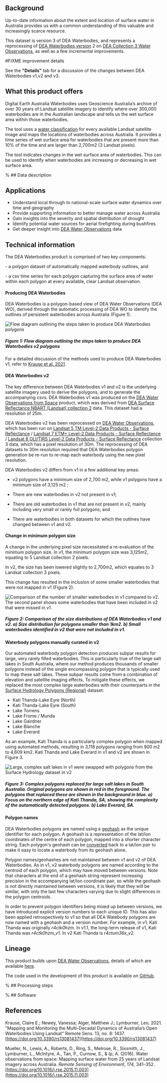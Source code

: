## Background

Up-to-date information about the extent and location of surface water in Australia provides us with a common understanding of this valuable and increasingly scarce resource.

This dataset is version 3 of DEA Waterbodies, and represents a reprocessing of [DEA Waterbodies version](https://cmi.ga.gov.au/data-products/dea/693/dea-waterbodies-landsat) 2 on [DEA Collection 3 Water Observations](https://cmi.ga.gov.au/data-products/dea/613/dea-water-observations-landsat), as well as a few incremental improvements.

#FIXME improvement details

See the **"Details"** tab for a discussion of the changes between DEA Waterbodies v1,v2 and v3.

## What this product offers

Digital Earth Australia Waterbodies uses Geoscience Australia’s archive of over 30 years of Landsat satellite imagery to identify where over 300,000 waterbodies are in the Australian landscape and tells us the wet surface area within those waterbodies.

The tool uses a [water classification](https://cmi.ga.gov.au/data-products/dea/613/dea-water-observations-landsat) for every available Landsat satellite image and maps the locations of waterbodies across Australia. It provides a time series of wet surface area for waterbodies that are present more than 10% of the time and are larger than 2,700m2 (3 Landsat pixels).

The tool indicates changes in the wet surface area of waterbodies. This can be used to identify when waterbodies are increasing or decreasing in wet surface area.

% ## Data description

## Applications

* Understand local through to national-scale surface water dynamics over time and geography
* Provide supporting information to better manage water across Australia
* Gain insights into the severity and spatial distribution of drought
* Identify potential water sources for aerial firefighting during bushfires
* Get deeper insight into [DEA Water Observations](https://cmi.ga.gov.au/data-products/dea/613/dea-water-observations-landsat) data

## Technical information

The DEA Waterbodies product is comprised of two key components:

\- a polygon dataset of automatically mapped waterbody outlines, and

\- a csv time series for each polygon capturing the surface area of water within each polygon at every available, clear Landsat observation. 

#### Producing DEA Waterbodies

DEA Waterbodies is a polygon-based view of DEA Water Observations (DEA WO), derived through the automatic processing of DEA WO to identify the outlines of persistent waterbodies across Australia (Figure 1). 

![Flow diagram outlining the steps taken to produce DEA Waterbodies polygons](/sites/default/files/inline-images/V2Workflow.JPG)

##### *Figure 1: Flow diagram outlining the steps taken to produce DEA Waterbodies v2 polygons*

For a detailed discussion of the methods used to produce DEA Waterbodies v1, refer to [Krause et al. 2021](https://doi.org/10.3390/rs13081437). 

#### DEA Waterbodies v2

The key difference between DEA Waterbodies v1 and v2 is the underlying satellite imagery used to derive the polygons, and to generate the accompanying csvs. DEA Waterbodies v1 was produced on the [DEA Water Observations from Space](https://cmi.ga.gov.au/data-products/dea/142/dea-water-observations-landsat) product, which was derived from [DEA Surface Reflectance NBART (Landsat) collection 2](https://cmi.ga.gov.au/data-products/dea/115/dea-surface-reflectance-nbart-landsat-deprecated) data. This dataset had a resolution of 25m. 

DEA Waterbodies v2 has been reprocessed on [DEA Water Observations](https://cmi.ga.gov.au/data-products/dea/613/dea-water-observations-landsat), which has been run on [Landsat 5 TM Level-2 Data Products - Surface Reflectance](https://cmi.ga.gov.au/node/362) / [Landsat 7 ETM+ Level-2 Data Products - Surface Reflectance](https://cmi.ga.gov.au/node/360) / [Landsat 8 OLI/TIRS Level-2 Data Products - Surface Reflectance](https://cmi.ga.gov.au/node/361) collection 3 data, which has a pixel resolution of 30m. The reprocessing of DEA datasets to 30m resolution required that DEA Waterbodies polygon generation be re-run to re-map each waterbody using the new pixel resolution.

DEA Waterbodies v2 differs from v1 in a few additional key areas: 

* v2 polygons have a minimum size of 2,700 m2, while v1 polygons have a minimum size of 3,125 m2 ;
 
* There are new waterbodies in v2 not present in v1; 
 
* There are old waterbodies in v1 that are not present in v2, mainly including very small or rarely full polygons; and 
 
* There are waterbodies in both datasets for which the outlines have changed between v1 and v2. 
 

#### Change in minimum polygon size

A change in the underlying pixel size necessitated a re-evaluation of the minimum polygon size. In v1, the minimum polygon size was 3,125m2, equating to 5 Landsat collection 2 pixels. 

In v2, the size has been lowered slightly to 2,700m2, which equates to 3 Landsat collection 3 pixels. 

This change has resulted in the inclusion of some smaller waterbodies that were not mapped in v1 (Figure 2). 

![Comparison of the number of smaller waterbodies in v1 compared to v2. The second panel shows some waterbodies that have been included in v2 that were missed in v1.](/sites/default/files/inline-images/WaterbodySize_0.JPG)

##### *Figure 2: Comparison of the size distributions of DEA Waterbodies v1 and v2. a) Size distribution for polygons smaller than 1km2. b) Small waterbodies identified in v2 that were not included in v1.*

#### Waterbody polygons manually curated in v2

Our automated waterbody polygon detection produces subpar results for large, very rarely filled waterbodies. This is particularly true of the large salt lakes in South Australia, where our method produces thousands of smaller polygons instead of the single encompassing polygon that is typically used to map these salt lakes. These subpar results come from a combination of elevation and satellite imaging effects. To mitigate these effects, we replaced the most complex large waterbodies with their counterparts in the [Surface Hydrology Polygons (Regional)](https://ecat.ga.gov.au/geonetwork/srv/api/records/12777e32-ec4f-055a-e053-10a3070a2ce2) dataset: 

* Kati Thanda-Lake Eyre (North) 
* Kati Thanda-Lake Eyre (South) 
* Lake Torrens 
* Lake Frome / Munda 
* Lake Gairdner 
* Lake Blanche 
* Lake Everard 

As an example, Kati Thanda is a particularly complex polygon when mapped using automated methods, resulting in 3,118 polygons ranging from 900 m2 to 4,609 km2. Kati Thanda and Lake Everard in v1 and v2 are shown in Figure 3. 

![Large, complex salt lakes in v1 were swapped with polygons from the Surface Hydrology dataset in v2](/sites/default/files/inline-images/SaltLakesSwap.JPG)

##### *Figure 3: Complex polygons replaced for large salt lakes in South Australia. Original polygons are shown in red in the foreground. The polygons that replaced these are shown in the background in blue. a) Focus on the northern edge of Kati Thanda, SA, showing the complexity of the automatically detected polygons. b) Lake Everard, SA.*

#### Polygon names

DEA Waterbodies polygons are named using a [geohash](https://en.wikipedia.org/wiki/Geohash) as the unique identifier for each polygon. A geohash is a representation of the lat/lon coordinates of the centre of each polygon, mapped into a shorter character string. Each polygon's geohash can be [converted](http://geohash.co/) back to a lat/lon pair to make it easy to locate a waterbody from its geohash alone. 

Polygon names/geohashes are not maintained between v1 and v2 of DEA Waterbodies. As in v1, v2 waterbody polygons are named according to the centroid of each polygon, which may have moved between versions. Note that characters at the end of a geohash string represent increasing precision in the accompanying lat/lon coordinate pair, so while the geohash is not directly maintained between versions, it is likely that they will be similar, with only the last few characters varying due to slight differences in the polygon centroids.

In order to prevent polygon identifiers being mixed up between versions, we have introduced explicit version numbers to each unique ID. This has also been applied retrospectively to v1 so that all DEA Watebody polygons are now named with a geohash and a version number. For example, in v1, Kati Thanda was originally *r4ctk0hzm*. In v1.1, the long-term release of v1, Kati Thanda was *r4ctk0hzm\_v1*. In v2 Kati Thanda is *r4ctum36x\_v2*.

## Lineage

This product builds upon [DEA Water Observations](https://cmi.ga.gov.au/data-products/dea/613/dea-water-observations-landsat), details of which are available [here](https://cmi.ga.gov.au/data-products/dea/613/dea-water-observations-landsat).

The code used in the development of this product is available on [GitHub](https://github.com/GeoscienceAustralia/dea-waterbodies).

% ## Processing steps

% ## Software

## References

Krause, Claire E.; Newey, Vanessa; Alger, Matthew J.; Lymburner, Leo. 2021. "Mapping and Monitoring the Multi-Decadal Dynamics of Australia’s Open Waterbodies Using Landsat" Remote Sens. 13, no. 8: 1437. [https://doi.org/10.3390/rs13081437](https://doi.org/10.3390/rs13081437)

Mueller, N., Lewis, A., Roberts, D., Ring, S., Melrose, R., Sixsmith, J., Lymburner, L., McIntyre, A., Tan, P., Curnow, S., & Ip, A. (2016). Water observations from space: Mapping surface water from 25 years of Landsat imagery across Australia. *Remote Sensing of Environment*, *174*, 341–352. [https://doi.org/10.1016/j.rse.2015.11.003](https://doi.org/10.1016/j.rse.2015.11.003)

